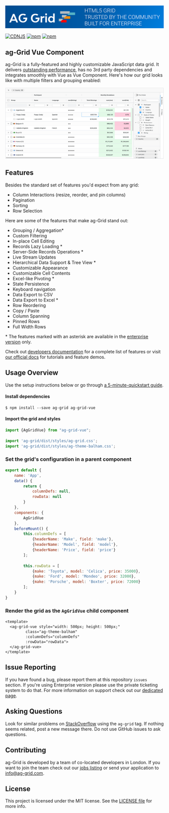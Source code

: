 
![alt text](./github-banner.png "Logo Title Text 1")

[![CDNJS](https://img.shields.io/cdnjs/v/ag-grid.svg)](https://cdnjs.com/libraries/ag-grid)
[![npm](https://img.shields.io/npm/dm/ag-grid.svg)](https://www.npmjs.com/package/ag-grid)
[![npm](https://img.shields.io/npm/dt/ag-grid.svg)](https://www.npmjs.com/package/ag-grid)

ag-Grid Vue Component
------

ag-Grid is a fully-featured and highly customizable JavaScript data grid.
It delivers [outstanding performance](https://www.ag-grid.com/example.php?utm_source=ag-grid-vue-readme&utm_medium=repository&utm_campaign=github#/performance/1), has no 3rd party dependencies and integrates smoothly with Vue as Vue Component. Here's how our grid looks like with multiple filters and grouping enabled:

![alt text](./github-grid-demo.jpg "Logo Title Text 1")


Features
--------------

Besides the standard set of features you'd expect from any grid:

* Column Interactions (resize, reorder, and pin columns)
* Pagination
* Sorting
* Row Selection

Here are some of the features that make ag-Grid stand out:

* Grouping / Aggregation*
* Custom Filtering
* In-place Cell Editing
* Records Lazy Loading *
* Server-Side Records Operations *
* Live Stream Updates
* Hierarchical Data Support & Tree View *
* Customizable Appearance
* Customizable Cell Contents
* Excel-like Pivoting *
* State Persistence
* Keyboard navigation
* Data Export to CSV
* Data Export to Excel *
* Row Reordering
* Copy / Paste 
* Column Spanning
* Pinned Rows
* Full Width Rows

\* The features marked with an asterisk are available in the [enterprise version](https://www.ag-grid.com/license-pricing.php?utm_source=ag-grid-vue-readme&utm_medium=repository&utm_campaign=github) only.

Check out [developers documentation](https://www.ag-grid.com/documentation-main/documentation.php?utm_source=ag-grid-vue-readme&utm_medium=repository&utm_campaign=github) for a complete list of features or visit [our official docs](https://www.ag-grid.com/features-overview?utm_source=ag-grid-vue-readme&utm_medium=repository&utm_campaign=github) for tutorials and feature demos.

Usage Overview
--------------

Use the setup instructions below or go through [a 5-minute-quickstart guide](https://www.ag-grid.com/vue-getting-started?utm_source=ag-grid-vue-readme&utm_medium=repository&utm_campaign=github).

#### Install dependencies

```console
$ npm install --save ag-grid ag-grid-vue
```

#### Import the grid and styles

```js
import {AgGridVue} from "ag-grid-vue";

import 'ag-grid/dist/styles/ag-grid.css';
import 'ag-grid/dist/styles/ag-theme-balham.css';
```

### Set the grid's configuration in a parent component

```js
export default {
    name: 'App',
    data() {
        return {
            columnDefs: null,
            rowData: null
        }
    },
    components: {
        AgGridVue
    },
    beforeMount() {
        this.columnDefs = [
            {headerName: 'Make', field: 'make'},
            {headerName: 'Model', field: 'model'},
            {headerName: 'Price', field: 'price'}
        ];

        this.rowData = [
            {make: 'Toyota', model: 'Celica', price: 35000},
            {make: 'Ford', model: 'Mondeo', price: 32000},
            {make: 'Porsche', model: 'Boxter', price: 72000}
        ];
    }
}
```

### Render the grid as the `AgGridVue` child component

```vue
<template>
  <ag-grid-vue style="width: 500px; height: 500px;"
         class="ag-theme-balham"
         :columnDefs="columnDefs"
         :rowData="rowData">
  </ag-grid-vue>
</template>
```

Issue Reporting
----------
If you have found a bug, please report them at this repository `issues` section. If you're using Enterprise version please use the private ticketing system to do that. For more information on support check out our [dedicated page](https://www.ag-grid.com/support.php?utm_source=ag-grid-vue-readme&utm_medium=repository&utm_campaign=github).


Asking Questions
-------------

Look for similar problems on [StackOverflow](https://stackoverflow.com/questions/tagged/ag-grid) using the `ag-grid` tag. If nothing seems related, post a new message there. Do not use GitHub issues to ask questions.

Contributing
------------
ag-Grid is developed by a team of co-located developers in London. If you want to join the team check out our [jobs listing](https://www.ag-grid.com/ag-grid-jobs-board?utm_source=ag-grid-vue-readme&utm_medium=repository&utm_campaign=github) or send your application to info@ag-grid.com.

License
------------------
This project is licensed under the MIT license. See the [LICENSE file](./LICENSE.txt) for more info.
